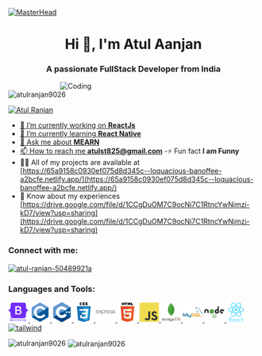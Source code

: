 [![MasterHead](https://firebasestorage.googleapis.com/v0/b/flexi-coding.appspot.com/o/dempgi7-520f8d5f-63d4-4453-8822-dbc149ae27f8.gif?alt=media&token=91c0c7b2-93c3-4029-b011-1a8703c5730d)](https://rishavchanda.io)


<h1 align="center">Hi 👋, I'm Atul Aanjan</h1>
<h3 align="center">A passionate FullStack Developer from India</h3>
<img align="right" alt="Coding" width="400" src="https://cdn.dribbble.com/users/1162077/screenshots/3848914/programmer.gif">

<p align="left"> <img src="https://komarev.com/ghpvc/?username=atulranjan9026&label=Profile%20views&color=0e75b6&style=flat" alt="atulranjan9026" /> </p>

<p align="left"> <a href="https://twitter.com/atulst825" target="blank"><img src="https://img.shields.io/twitter/follow/atulst825?logo=twitter&style=for-the-badge" alt="Atul Ranjan"  </p>

- 🔭 I’m currently working on **ReactJs**
- 🌱 I’m currently learning **React Native**
- 💬 Ask me about **MEARN**
- 📫 How to reach me **atulst825@gmail.com**
-⚡ Fun fact **I am Funny**
- 👨‍💻 All of my projects are available at [https://65a9158c0930ef075d8d345c--loquacious-banoffee-a2bcfe.netlify.app/](https://65a9158c0930ef075d8d345c--loquacious-banoffee-a2bcfe.netlify.app/)
- 📄 Know about my experiences [https://drive.google.com/file/d/1CCgDuOM7C9ocNi7C1RtncYwNjmzi-kD7/view?usp=sharing](https://drive.google.com/file/d/1CCgDuOM7C9ocNi7C1RtncYwNjmzi-kD7/view?usp=sharing)

<h3 align="left">Connect with me:</h3>
<p align="left">
<a href="https://linkedin.com/in/atul-ranjan-50489921a" target="blank"><img align="center" src="https://raw.githubusercontent.com/rahuldkjain/github-profile-readme-generator/master/src/images/icons/Social/linked-in-alt.svg" alt="atul-ranjan-50489921a" height="30" width="40" /></a>
</p>

<h3 align="left">Languages and Tools:</h3>
<p align="left"> <a href="https://getbootstrap.com" target="_blank" rel="noreferrer"> <img src="https://raw.githubusercontent.com/devicons/devicon/master/icons/bootstrap/bootstrap-plain-wordmark.svg" alt="bootstrap" width="40" height="40"/> </a> <a href="https://www.cprogramming.com/" target="_blank" rel="noreferrer"> <img src="https://raw.githubusercontent.com/devicons/devicon/master/icons/c/c-original.svg" alt="c" width="40" height="40"/> </a> <a href="https://www.w3schools.com/cpp/" target="_blank" rel="noreferrer"> <img src="https://raw.githubusercontent.com/devicons/devicon/master/icons/cplusplus/cplusplus-original.svg" alt="cplusplus" width="40" height="40"/> </a> <a href="https://www.w3schools.com/css/" target="_blank" rel="noreferrer"> <img src="https://raw.githubusercontent.com/devicons/devicon/master/icons/css3/css3-original-wordmark.svg" alt="css3" width="40" height="40"/> </a> <a href="https://expressjs.com" target="_blank" rel="noreferrer"> <img src="https://raw.githubusercontent.com/devicons/devicon/master/icons/express/express-original-wordmark.svg" alt="express" width="40" height="40"/> </a> <a href="https://www.w3.org/html/" target="_blank" rel="noreferrer"> <img src="https://raw.githubusercontent.com/devicons/devicon/master/icons/html5/html5-original-wordmark.svg" alt="html5" width="40" height="40"/> </a> <a href="https://developer.mozilla.org/en-US/docs/Web/JavaScript" target="_blank" rel="noreferrer"> <img src="https://raw.githubusercontent.com/devicons/devicon/master/icons/javascript/javascript-original.svg" alt="javascript" width="40" height="40"/> </a> <a href="https://www.mongodb.com/" target="_blank" rel="noreferrer"> <img src="https://raw.githubusercontent.com/devicons/devicon/master/icons/mongodb/mongodb-original-wordmark.svg" alt="mongodb" width="40" height="40"/> </a> <a href="https://www.mysql.com/" target="_blank" rel="noreferrer"> <img src="https://raw.githubusercontent.com/devicons/devicon/master/icons/mysql/mysql-original-wordmark.svg" alt="mysql" width="40" height="40"/> </a> <a href="https://nodejs.org" target="_blank" rel="noreferrer"> <img src="https://raw.githubusercontent.com/devicons/devicon/master/icons/nodejs/nodejs-original-wordmark.svg" alt="nodejs" width="40" height="40"/> </a> <a href="https://reactjs.org/" target="_blank" rel="noreferrer"> <img src="https://raw.githubusercontent.com/devicons/devicon/master/icons/react/react-original-wordmark.svg" alt="react" width="40" height="40"/> </a> <a href="https://tailwindcss.com/" target="_blank" rel="noreferrer"> <img src="https://www.vectorlogo.zone/logos/tailwindcss/tailwindcss-icon.svg" alt="tailwind" width="40" height="40"/> </a> </p>

<p><img align="left" src="https://github-readme-stats.vercel.app/api/top-langs?username=atulranjan9026&show_icons=true&locale=en&layout=compact" alt="atulranjan9026" /></p>

<p>&nbsp;<img align="center" src="https://github-readme-stats.vercel.app/api?username=atulranjan9026&show_icons=true&locale=en" alt="atulranjan9026" /></p>
